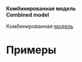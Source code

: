 **Комбинированная модель** <br>
**Сombined model**

Комбинированная [модель](/words/model.md) 

# Примеры

